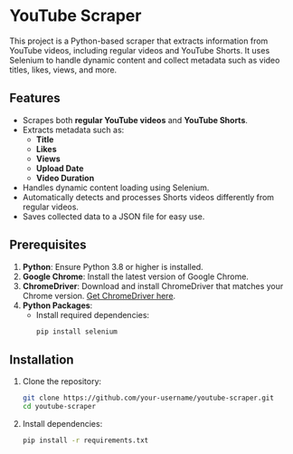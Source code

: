 # YouTube Scraper

This project is a Python-based scraper that extracts information from YouTube videos, including regular videos and YouTube Shorts. It uses Selenium to handle dynamic content and collect metadata such as video titles, likes, views, and more.

## Features

- Scrapes both **regular YouTube videos** and **YouTube Shorts**.
- Extracts metadata such as:
  - **Title**
  - **Likes**
  - **Views**
  - **Upload Date**
  - **Video Duration**
- Handles dynamic content loading using Selenium.
- Automatically detects and processes Shorts videos differently from regular videos.
- Saves collected data to a JSON file for easy use.

## Prerequisites

1. **Python**: Ensure Python 3.8 or higher is installed.
2. **Google Chrome**: Install the latest version of Google Chrome.
3. **ChromeDriver**: Download and install ChromeDriver that matches your Chrome version. [Get ChromeDriver here](https://chromedriver.chromium.org/downloads).
4. **Python Packages**:
   - Install required dependencies:
     ```bash
     pip install selenium
     ```

## Installation

1. Clone the repository:
   ```bash
   git clone https://github.com/your-username/youtube-scraper.git
   cd youtube-scraper
   ```
2. Install dependencies:
    ```bash
    pip install -r requirements.txt
    ```
